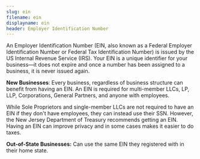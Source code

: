 ```yaml
---
slug: ein
filename: ein
displayname: ein
header: Employer Identification Number
---
```


An Employer Identification Number (EIN, also known as a Federal Employer Identification Number or Federal Tax Identification Number) is issued by the US Internal Revenue Service (IRS). Your EIN is a unique identifier for your business—it does not expire and once a number has been assigned to a business, it is never issued again.

**New Businesses**: Every business, regardless of business structure can benefit from having an EIN. An EIN is required for multi-member LLCs, LP, LLP, Corporations, General Partners, and anyone with employees.

While Sole Proprietors and single-member LLCs are not required to have an EIN if they don't have employees, they can instead use their SSN. However, the New Jersey Department of Treasury recommends getting an EIN. Having an EIN can improve privacy and in some cases makes it easier to do taxes.

**Out-of-State Businesses:** Can use the same EIN they registered with in their home state.
